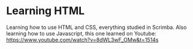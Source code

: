 # Learning HTML
Learning how to use HTML and CSS, everything studied in Scrimba.
Also learning how to use Javascript, this one learned on Youtube: https://www.youtube.com/watch?v=8dWL3wF_OMw&t=1514s

